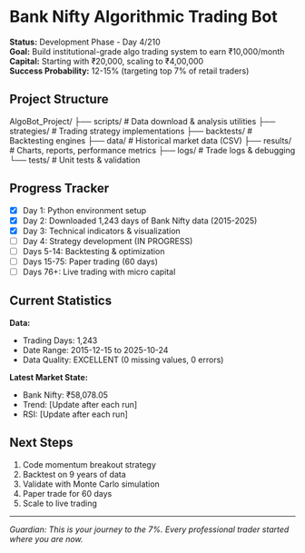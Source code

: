 # Bank Nifty Algorithmic Trading Bot

**Status:** Development Phase - Day 4/210  
**Goal:** Build institutional-grade algo trading system to earn ₹10,000/month  
**Capital:** Starting with ₹20,000, scaling to ₹4,00,000  
**Success Probability:** 12-15% (targeting top 7% of retail traders)

## Project Structure

AlgoBot_Project/
├── scripts/ # Data download & analysis utilities
├── strategies/ # Trading strategy implementations
├── backtests/ # Backtesting engines
├── data/ # Historical market data (CSV)
├── results/ # Charts, reports, performance metrics
├── logs/ # Trade logs & debugging
└── tests/ # Unit tests & validation

## Progress Tracker

- [x] Day 1: Python environment setup
- [x] Day 2: Downloaded 1,243 days of Bank Nifty data (2015-2025)
- [x] Day 3: Technical indicators & visualization
- [ ] Day 4: Strategy development (IN PROGRESS)
- [ ] Days 5-14: Backtesting & optimization
- [ ] Days 15-75: Paper trading (60 days)
- [ ] Days 76+: Live trading with micro capital

## Current Statistics

**Data:**

- Trading Days: 1,243
- Date Range: 2015-12-15 to 2025-10-24
- Data Quality: EXCELLENT (0 missing values, 0 errors)

**Latest Market State:**

- Bank Nifty: ₹58,078.05
- Trend: [Update after each run]
- RSI: [Update after each run]

## Next Steps

1. Code momentum breakout strategy
2. Backtest on 9 years of data
3. Validate with Monte Carlo simulation
4. Paper trade for 60 days
5. Scale to live trading

---

_Guardian: This is your journey to the 7%. Every professional trader started where you are now._
